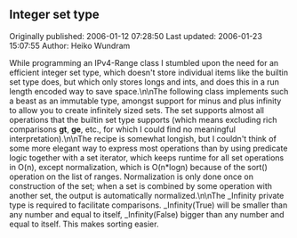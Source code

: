 ## Integer set type

Originally published: 2006-01-12 07:28:50
Last updated: 2006-01-23 15:07:55
Author: Heiko Wundram

While programming an IPv4-Range class I stumbled upon the need for an efficient integer set type, which doesn't store individual items like the builtin set type does, but which only stores longs and ints, and does this in a run length encoded way to save space.\n\nThe following class implements such a beast as an immutable type, amongst support for minus and plus infinity to allow you to create infinitely sized sets. The set supports almost all operations that the builtin set type supports (which means excluding rich comparisons __gt__, __ge__, etc., for which I could find no meaningful interpretation).\n\nThe recipe is somewhat longish, but I couldn't think of some more elegant way to express most operations than by using predicate logic together with a set iterator, which keeps runtime for all set operations in O(n), except normalization, which is O(n*logn) because of the sort() operation on the list of ranges. Normalization is only done once on construction of the set; when a set is combined by some operation with another set, the output is automatically normalized.\n\nThe _Infinity private type is required to facilitate comparisons. _Infinity(True) will be smaller than any number and equal to itself, _Infinity(False) bigger than any number and equal to itself. This makes sorting easier.